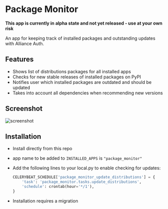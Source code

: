 # Package Monitor

**This app is currently in alpha state and not yet released - use at your own risk**

An app for keeping track of installed packages and outstanding updates with Alliance Auth.

## Features

- Shows list of distributions packages for all installed apps
- Checks for new stable releases of installed packages on PyPI
- Notifies user which installed packages are outdated and should be updated
- Takes into account all dependencies when recommending new versions

## Screenshot

![screenshot](https://i.imgur.com/H5NXUhI.png)

## Installation

- Install directly from this repo
- app name to be added to `INSTALLED_APPS` is `"package_monitor"`
- Add the following lines to your local.py to enable checking for updates:

    ```Python
    CELERYBEAT_SCHEDULE['package_monitor_update_distributions'] = {
        'task': 'package_monitor.tasks.update_distributions',
        'schedule': crontab(hour='*/1'),
    }
    ```

- Installation requires a migration
